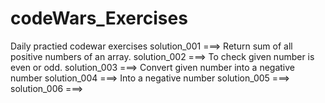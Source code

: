# codeWars_Exercises
Daily practied codewar exercises
solution_001 ===> Return sum of all positive numbers of an array.
solution_002 ===> To check given number is even or odd.
solution_003 ===> Convert given number into a negative number
solution_004 ===> Into a negative number
solution_005 ===>
solution_006 ===>